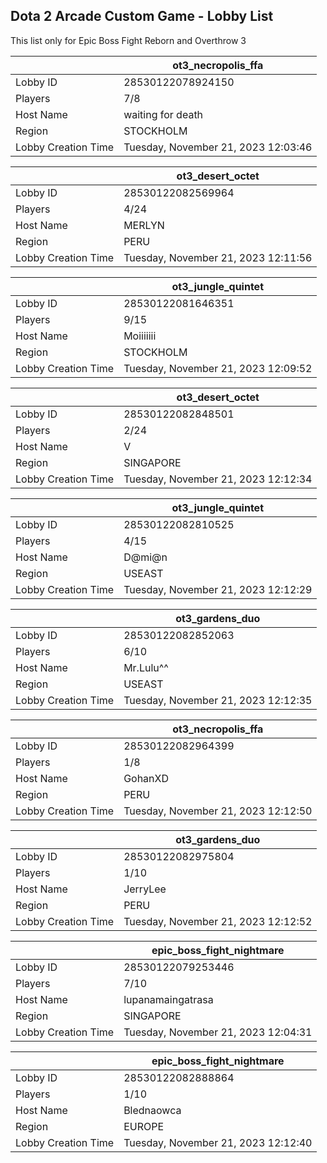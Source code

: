 ## Dota 2 Arcade Custom Game - Lobby List

This list only for Epic Boss Fight Reborn and Overthrow 3

|  | ot3_necropolis_ffa |
| ------ | ------ |
| Lobby ID | 28530122078924150 |
| Players | 7/8 |
| Host Name | waiting for death |
| Region | STOCKHOLM |
| Lobby Creation Time | Tuesday, November 21, 2023 12:03:46 |


|  | ot3_desert_octet |
| ------ | ------ |
| Lobby ID | 28530122082569964 |
| Players | 4/24 |
| Host Name | MERLYN |
| Region | PERU |
| Lobby Creation Time | Tuesday, November 21, 2023 12:11:56 |


|  | ot3_jungle_quintet |
| ------ | ------ |
| Lobby ID | 28530122081646351 |
| Players | 9/15 |
| Host Name | Moiiiiiii |
| Region | STOCKHOLM |
| Lobby Creation Time | Tuesday, November 21, 2023 12:09:52 |


|  | ot3_desert_octet |
| ------ | ------ |
| Lobby ID | 28530122082848501 |
| Players | 2/24 |
| Host Name | V |
| Region | SINGAPORE |
| Lobby Creation Time | Tuesday, November 21, 2023 12:12:34 |


|  | ot3_jungle_quintet |
| ------ | ------ |
| Lobby ID | 28530122082810525 |
| Players | 4/15 |
| Host Name | D@mi@n |
| Region | USEAST |
| Lobby Creation Time | Tuesday, November 21, 2023 12:12:29 |


|  | ot3_gardens_duo |
| ------ | ------ |
| Lobby ID | 28530122082852063 |
| Players | 6/10 |
| Host Name | Mr.Lulu^^ |
| Region | USEAST |
| Lobby Creation Time | Tuesday, November 21, 2023 12:12:35 |


|  | ot3_necropolis_ffa |
| ------ | ------ |
| Lobby ID | 28530122082964399 |
| Players | 1/8 |
| Host Name | GohanXD |
| Region | PERU |
| Lobby Creation Time | Tuesday, November 21, 2023 12:12:50 |


|  | ot3_gardens_duo |
| ------ | ------ |
| Lobby ID | 28530122082975804 |
| Players | 1/10 |
| Host Name | JerryLee |
| Region | PERU |
| Lobby Creation Time | Tuesday, November 21, 2023 12:12:52 |


|  | epic_boss_fight_nightmare |
| ------ | ------ |
| Lobby ID | 28530122079253446 |
| Players | 7/10 |
| Host Name | lupanamaingatrasa |
| Region | SINGAPORE |
| Lobby Creation Time | Tuesday, November 21, 2023 12:04:31 |


|  | epic_boss_fight_nightmare |
| ------ | ------ |
| Lobby ID | 28530122082888864 |
| Players | 1/10 |
| Host Name | Blednaowca |
| Region | EUROPE |
| Lobby Creation Time | Tuesday, November 21, 2023 12:12:40 |


